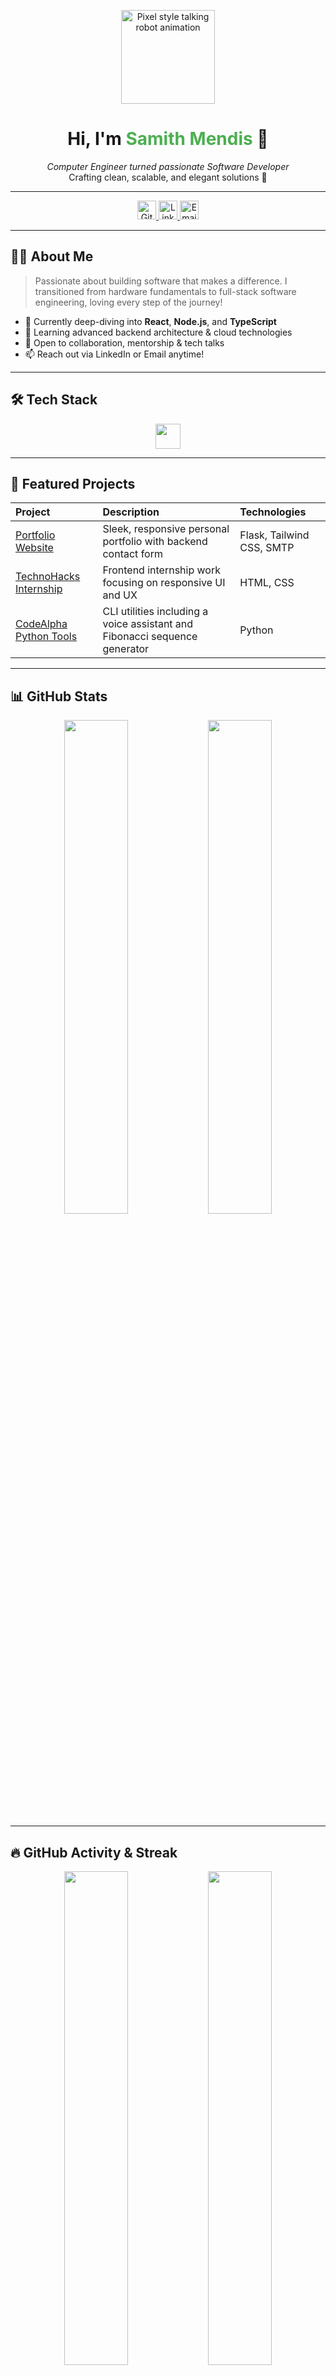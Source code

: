 <p align="center">
  <img src="https://i.imgur.com/9hWQF7B.gif" width="150" alt="Pixel style talking robot animation" />
</p>

<h1 align="center">Hi, I'm <span style="color:#4CAF50;">Samith Mendis</span> 🤖</h1>

<p align="center">
  <em>Computer Engineer turned passionate Software Developer</em><br/>
  Crafting clean, scalable, and elegant solutions 🚀
</p>

---

<div align="center">

<a href="https://github.com/dsamithmendis" target="_blank">
  <img src="https://img.shields.io/github/followers/dsamithmendis?label=Follow&style=social&logo=github&logoColor=white" alt="GitHub Followers" height="30" />
</a>
<a href="https://linkedin.com/in/dsamithmendis" target="_blank">
  <img src="https://img.shields.io/badge/LinkedIn-Connect-blue?style=flat-square&logo=linkedin&logoColor=white" alt="LinkedIn" height="30" />
</a>
<a href="mailto:samithmendis.01@gmail.com" target="_blank">
  <img src="https://img.shields.io/badge/Email-samithmendis.01@gmail.com-red?style=flat-square&logo=gmail&logoColor=white" alt="Email" height="30" />
</a>

</div>

---

## 👨‍💻 About Me

> Passionate about building software that makes a difference. I transitioned from hardware fundamentals to full-stack software engineering, loving every step of the journey!

- 🔭 Currently deep-diving into **React**, **Node.js**, and **TypeScript**  
- 🌱 Learning advanced backend architecture & cloud technologies  
- 💬 Open to collaboration, mentorship & tech talks  
- 📫 Reach out via LinkedIn or Email anytime!

---

## 🛠️ Tech Stack

<p align="center">
  <img src="https://skillicons.dev/icons?i=python,flask,html,css,tailwind,js,ts,nodejs,git,github,vscode" height="40" />
</p>

---

## 🚀 Featured Projects

| Project | Description | Technologies |
| :--- | :--- | :--- |
| [Portfolio Website](https://github.com/dsamithmendis/www.dsamithmendis.com) | Sleek, responsive personal portfolio with backend contact form | Flask, Tailwind CSS, SMTP |
| [TechnoHacks Internship](https://github.com/dsamithmendis?tab=repositories&q=TechnoHacks) | Frontend internship work focusing on responsive UI and UX | HTML, CSS |
| [CodeAlpha Python Tools](https://github.com/dsamithmendis?tab=repositories&q=CodeAlpha) | CLI utilities including a voice assistant and Fibonacci sequence generator | Python |

---

## 📊 GitHub Stats

<p align="center">
  <img src="https://github-readme-stats.vercel.app/api?username=dsamithmendis&show_icons=true&theme=dark&count_private=true&hide_border=true" width="45%" />
  <img src="https://github-readme-stats.vercel.app/api/top-langs/?username=dsamithmendis&layout=compact&theme=dark&hide_border=true" width="45%" />
</p>

---

## 🔥 GitHub Activity & Streak

<p align="center">
  <img src="https://streak-stats.demolab.com?user=dsamithmendis&theme=dark&hide_border=true" width="45%" />
  <img src="https://github-readme-activity-graph.vercel.app/graph?username=dsamithmendis&theme=react-dark&hide_border=true" width="45%" />
</p>

---

## 🌍 Contribution Calendar

<p align="center">
  <img src="https://ghchart.rshah.org/31c48f/dsamithmendis" alt="GitHub Contribution Chart" width="80%" />
</p>

---

## 🧠 WakaTime Coding Stats

<p align="center">
  <img src="https://github-readme-stats.vercel.app/api/wakatime?username=dsamithmendis&theme=dark&hide_border=true" />
</p>

---

## 🎯 Goals & Aspirations

- 🚀 Master **React & Next.js** for high-performance web apps  
- ⚙️ Build secure, scalable **RESTful APIs** with Node.js and Express  
- ☁️ Gain expertise in **Docker**, **Kubernetes**, and **CI/CD pipelines**  
- 🤝 Actively contribute to open-source and grow the dev community  

---

## 🤝 Let's Connect

<p align="center">
  <a href="https://linkedin.com/in/dsamithmendis" target="_blank">
    <img src="https://img.shields.io/badge/-LinkedIn-blue?style=for-the-badge&logo=linkedin&logoColor=white" height="30" />
  </a>
  <a href="https://github.com/dsamithmendis" target="_blank">
    <img src="https://img.shields.io/badge/-GitHub-black?style=for-the-badge&logo=github&logoColor=white" height="30" />
  </a>
  <a href="mailto:samithmendis.01@gmail.com" target="_blank">
    <img src="https://img.shields.io/badge/-Email-red?style=for-the-badge&logo=gmail&logoColor=white" height="30" />
  </a>
</p>

---

<p align="center" style="font-style: italic;">
  “<strong>Code. Break. Build. Learn. Repeat.</strong>” 💡
</p>
